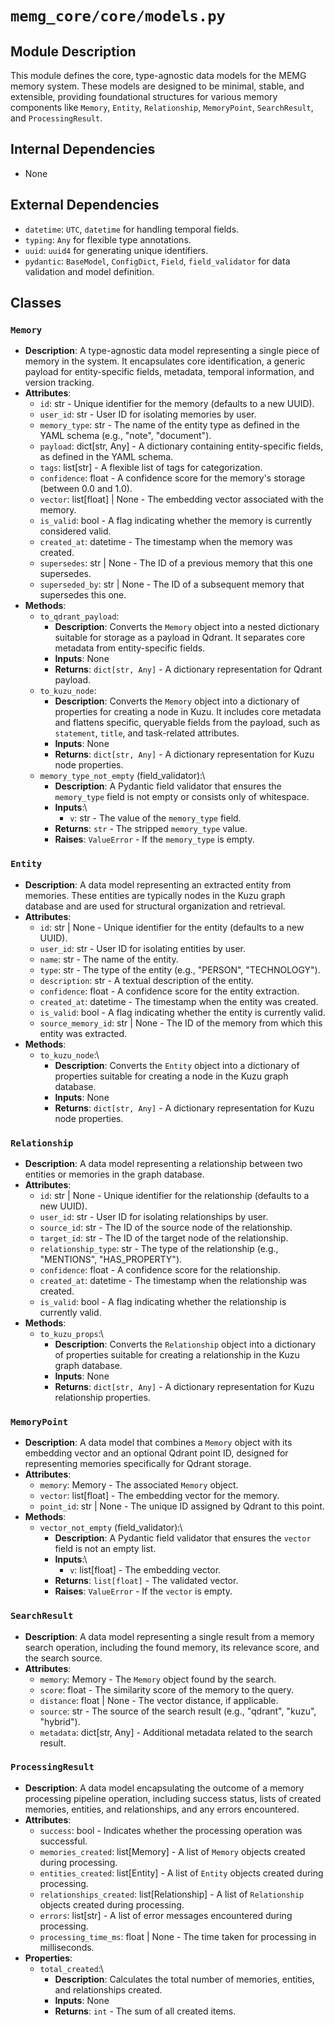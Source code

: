 # `memg_core/core/models.py`

## Module Description
This module defines the core, type-agnostic data models for the MEMG memory system. These models are designed to be minimal, stable, and extensible, providing foundational structures for various memory components like `Memory`, `Entity`, `Relationship`, `MemoryPoint`, `SearchResult`, and `ProcessingResult`.

## Internal Dependencies
- None

## External Dependencies
- `datetime`: `UTC`, `datetime` for handling temporal fields.
- `typing`: `Any` for flexible type annotations.
- `uuid`: `uuid4` for generating unique identifiers.
- `pydantic`: `BaseModel`, `ConfigDict`, `Field`, `field_validator` for data validation and model definition.

## Classes

### `Memory`
- **Description**: A type-agnostic data model representing a single piece of memory in the system. It encapsulates core identification, a generic payload for entity-specific fields, metadata, temporal information, and version tracking.
- **Attributes**:
  - `id`: str - Unique identifier for the memory (defaults to a new UUID).
  - `user_id`: str - User ID for isolating memories by user.
  - `memory_type`: str - The name of the entity type as defined in the YAML schema (e.g., "note", "document").
  - `payload`: dict[str, Any] - A dictionary containing entity-specific fields, as defined in the YAML schema.
  - `tags`: list[str] - A flexible list of tags for categorization.
  - `confidence`: float - A confidence score for the memory's storage (between 0.0 and 1.0).
  - `vector`: list[float] | None - The embedding vector associated with the memory.
  - `is_valid`: bool - A flag indicating whether the memory is currently considered valid.
  - `created_at`: datetime - The timestamp when the memory was created.
  - `supersedes`: str | None - The ID of a previous memory that this one supersedes.
  - `superseded_by`: str | None - The ID of a subsequent memory that supersedes this one.
- **Methods**:
  - `to_qdrant_payload`:
    - **Description**: Converts the `Memory` object into a nested dictionary suitable for storage as a payload in Qdrant. It separates core metadata from entity-specific fields.
    - **Inputs**: None
    - **Returns**: `dict[str, Any]` - A dictionary representation for Qdrant payload.
  - `to_kuzu_node`:
    - **Description**: Converts the `Memory` object into a dictionary of properties for creating a node in Kuzu. It includes core metadata and flattens specific, queryable fields from the payload, such as `statement`, `title`, and task-related attributes.
    - **Inputs**: None
    - **Returns**: `dict[str, Any]` - A dictionary representation for Kuzu node properties.
  - `memory_type_not_empty` (field_validator):\
    - **Description**: A Pydantic field validator that ensures the `memory_type` field is not empty or consists only of whitespace.
    - **Inputs**:\
      - `v`: str - The value of the `memory_type` field.
    - **Returns**: `str` - The stripped `memory_type` value.
    - **Raises**: `ValueError` - If the `memory_type` is empty.

### `Entity`
- **Description**: A data model representing an extracted entity from memories. These entities are typically nodes in the Kuzu graph database and are used for structural organization and retrieval.
- **Attributes**:
  - `id`: str | None - Unique identifier for the entity (defaults to a new UUID).
  - `user_id`: str - User ID for isolating entities by user.
  - `name`: str - The name of the entity.
  - `type`: str - The type of the entity (e.g., "PERSON", "TECHNOLOGY").
  - `description`: str - A textual description of the entity.
  - `confidence`: float - A confidence score for the entity extraction.
  - `created_at`: datetime - The timestamp when the entity was created.
  - `is_valid`: bool - A flag indicating whether the entity is currently valid.
  - `source_memory_id`: str | None - The ID of the memory from which this entity was extracted.
- **Methods**:
  - `to_kuzu_node`:\
    - **Description**: Converts the `Entity` object into a dictionary of properties suitable for creating a node in the Kuzu graph database.
    - **Inputs**: None
    - **Returns**: `dict[str, Any]` - A dictionary representation for Kuzu node properties.

### `Relationship`
- **Description**: A data model representing a relationship between two entities or memories in the graph database.
- **Attributes**:
  - `id`: str | None - Unique identifier for the relationship (defaults to a new UUID).
  - `user_id`: str - User ID for isolating relationships by user.
  - `source_id`: str - The ID of the source node of the relationship.
  - `target_id`: str - The ID of the target node of the relationship.
  - `relationship_type`: str - The type of the relationship (e.g., "MENTIONS", "HAS_PROPERTY").
  - `confidence`: float - A confidence score for the relationship.
  - `created_at`: datetime - The timestamp when the relationship was created.
  - `is_valid`: bool - A flag indicating whether the relationship is currently valid.
- **Methods**:
  - `to_kuzu_props`:\
    - **Description**: Converts the `Relationship` object into a dictionary of properties suitable for creating a relationship in the Kuzu graph database.
    - **Inputs**: None
    - **Returns**: `dict[str, Any]` - A dictionary representation for Kuzu relationship properties.

### `MemoryPoint`
- **Description**: A data model that combines a `Memory` object with its embedding vector and an optional Qdrant point ID, designed for representing memories specifically for Qdrant storage.
- **Attributes**:
  - `memory`: Memory - The associated `Memory` object.
  - `vector`: list[float] - The embedding vector for the memory.
  - `point_id`: str | None - The unique ID assigned by Qdrant to this point.
- **Methods**:
  - `vector_not_empty` (field_validator):\
    - **Description**: A Pydantic field validator that ensures the `vector` field is not an empty list.
    - **Inputs**:\
      - `v`: list[float] - The embedding vector.
    - **Returns**: `list[float]` - The validated vector.
    - **Raises**: `ValueError` - If the `vector` is empty.

### `SearchResult`
- **Description**: A data model representing a single result from a memory search operation, including the found memory, its relevance score, and the search source.
- **Attributes**:
  - `memory`: Memory - The `Memory` object found by the search.
  - `score`: float - The similarity score of the memory to the query.
  - `distance`: float | None - The vector distance, if applicable.
  - `source`: str - The source of the search result (e.g., "qdrant", "kuzu", "hybrid").
  - `metadata`: dict[str, Any] - Additional metadata related to the search result.

### `ProcessingResult`
- **Description**: A data model encapsulating the outcome of a memory processing pipeline operation, including success status, lists of created memories, entities, and relationships, and any errors encountered.
- **Attributes**:
  - `success`: bool - Indicates whether the processing operation was successful.
  - `memories_created`: list[Memory] - A list of `Memory` objects created during processing.
  - `entities_created`: list[Entity] - A list of `Entity` objects created during processing.
  - `relationships_created`: list[Relationship] - A list of `Relationship` objects created during processing.
  - `errors`: list[str] - A list of error messages encountered during processing.
  - `processing_time_ms`: float | None - The time taken for processing in milliseconds.
- **Properties**:
  - `total_created`:\
    - **Description**: Calculates the total number of memories, entities, and relationships created.
    - **Inputs**: None
    - **Returns**: `int` - The sum of all created items.
